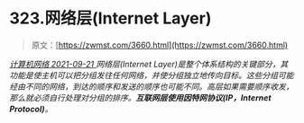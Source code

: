 <!--yml
category: 未分类
date: 0001-01-01 00:00:00
--->

# 323.网络层(Internet Layer)

> 原文：[https://zwmst.com/3660.html](https://zwmst.com/3660.html)

   [ *计算机网络* ](https://zwmst.com/%e8%ae%a1%e7%ae%97%e6%9c%ba%e7%bd%91%e7%bb%9c)*[ <time datetime="2021-09-22T00:36:00+08:00"> 2021-09-21 </time> ](https://zwmst.com/3660.html)  网络层(Internet Layer)是整个体系结构的关键部分，其功能是使主机可以把分组发往任何网络，并使分组独立地传向目标。这些分组可能经由不同的网络，到达的顺序和发送的顺序也可能不同。高层如果需要顺序收发，那么就必须自行处理对分组的排序。**互联网层使用因特网协议(IP，Internet Protocol)**。*